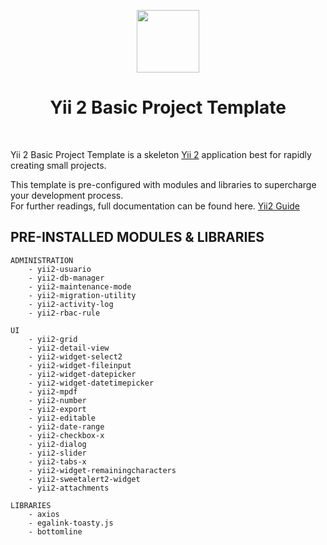 <p align="center">
    <a href="https://github.com/yiisoft" target="_blank">
        <img src="https://avatars0.githubusercontent.com/u/993323" height="100px">
    </a>
    <h1 align="center">Yii 2 Basic Project Template</h1>
    <br/>
</p>

Yii 2 Basic Project Template is a skeleton [Yii 2](http://www.yiiframework.com/) application best for
rapidly creating small projects.

This template is pre-configured with modules and libraries to supercharge your development process. <br/>
For further readings, full documentation can be found here. [Yii2 Guide](https://www.yiiframework.com/doc/guide/2.0/en)

PRE-INSTALLED MODULES & LIBRARIES
-------------------

    ADMINISTRATION
        - yii2-usuario
        - yii2-db-manager
        - yii2-maintenance-mode
        - yii2-migration-utility
        - yii2-activity-log
        - yii2-rbac-rule

    UI
        - yii2-grid
        - yii2-detail-view
        - yii2-widget-select2
        - yii2-widget-fileinput
        - yii2-widget-datepicker
        - yii2-widget-datetimepicker
        - yii2-mpdf
        - yii2-number
        - yii2-export
        - yii2-editable
        - yii2-date-range
        - yii2-checkbox-x
        - yii2-dialog
        - yii2-slider
        - yii2-tabs-x
        - yii2-widget-remainingcharacters
        - yii2-sweetalert2-widget
        - yii2-attachments

    LIBRARIES
        - axios
        - egalink-toasty.js
        - bottomline
